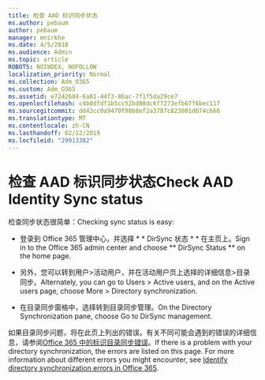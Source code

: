 ```yaml
---
title: 检查 AAD 标识同步状态
ms.author: pebaum
author: pebaum
manager: mnirkhe
ms.date: 4/5/2018
ms.audience: Admin
ms.topic: article
ROBOTS: NOINDEX, NOFOLLOW
localization_priority: Normal
ms.collection: Adm_O365
ms.custom: Adm_O365
ms.assetid: e7242604-6a81-44f3-86ac-7f1f5da29ce7
ms.openlocfilehash: c4b0dfdf1b5cc52bd08dc6f7273efb67f6bec117
ms.sourcegitcommit: dd43cc0a9470f98b8ef2a3787c823801d674c666
ms.translationtype: MT
ms.contentlocale: zh-CN
ms.lasthandoff: 02/12/2019
ms.locfileid: "29913382"
---
```

# <a name="check-aad-identity-sync-status"></a><span data-ttu-id="ccba1-102">检查 AAD 标识同步状态</span><span class="sxs-lookup"><span data-stu-id="ccba1-102">Check AAD Identity Sync status</span></span>

<span data-ttu-id="ccba1-103">检查同步状态很简单：</span><span class="sxs-lookup"><span data-stu-id="ccba1-103">Checking sync status is easy:</span></span> 
  
- <span data-ttu-id="ccba1-104">登录到 Office 365 管理中心，并选择 \* \* DirSync 状态 \* \* 在主页上。</span><span class="sxs-lookup"><span data-stu-id="ccba1-104">Sign in to the Office 365 admin center and choose \*\* DirSync Status \*\* on the home page.</span></span> 
    
- <span data-ttu-id="ccba1-105">另外，您可以转到用户\>活动用户，并在活动用户页上选择的详细信息\>目录同步。</span><span class="sxs-lookup"><span data-stu-id="ccba1-105">Alternately, you can go to Users \> Active users, and on the Active users page, choose More \> Directory synchronization.</span></span>
    
- <span data-ttu-id="ccba1-106">在目录同步窗格中，选择转到目录同步管理。</span><span class="sxs-lookup"><span data-stu-id="ccba1-106">On the Directory Synchronization pane, choose Go to DirSync management.</span></span> 
    
<span data-ttu-id="ccba1-p101">如果目录同步问题，将在此页上列出的错误。有关不同可能会遇到的错误的详细信息，请参阅[Office 365 中的标识目录同步错误](https://support.office.com/article/b4fc07a5-97ea-4ca6-9692-108acab74067)。</span><span class="sxs-lookup"><span data-stu-id="ccba1-p101">If there is a problem with your directory synchronization, the errors are listed on this page. For more information about different errors you might encounter, see [Identify directory synchronization errors in Office 365](https://support.office.com/article/b4fc07a5-97ea-4ca6-9692-108acab74067).</span></span>
  

